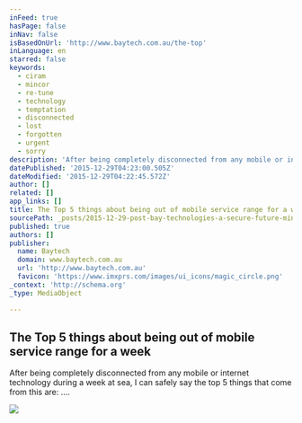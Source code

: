 ```yaml
---
inFeed: true
hasPage: false
inNav: false
isBasedOnUrl: 'http://www.baytech.com.au/the-top'
inLanguage: en
starred: false
keywords:
  - ciram
  - mincor
  - re-tune
  - technology
  - temptation
  - disconnected
  - lost
  - forgotten
  - urgent
  - sorry
description: 'After being completely disconnected from any mobile or internet technology during a week at sea, I can safely say the top 5 things that come from this are: ....'
datePublished: '2015-12-29T04:23:00.505Z'
dateModified: '2015-12-29T04:22:45.572Z'
author: []
related: []
app_links: []
title: The Top 5 things about being out of mobile service range for a week
sourcePath: _posts/2015-12-29-post-bay-technologies-a-secure-future-mincor-ciram.md
published: true
authors: []
publisher:
  name: Baytech
  domain: www.baytech.com.au
  url: 'http://www.baytech.com.au'
  favicon: 'https://www.imxprs.com/images/ui_icons/magic_circle.png'
_context: 'http://schema.org'
_type: MediaObject

---
```

<article style=""><h1>The Top 5 things about being out of mobile service range for a week</h1><p>After being completely disconnected from any mobile or internet technology during a week at sea, I can safely say the top 5 things that come from this are: ....</p><img src="https://s3-us-west-2.amazonaws.com/the-grid-img/p/18d7049cb24153c32594da6363f98766a275e2c2.jpg" /></article>